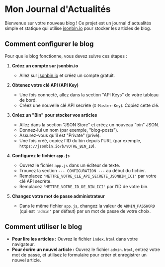 # Mon Journal d'Actualités

Bienvenue sur votre nouveau blog ! Ce projet est un journal d'actualités simple et statique qui utilise [jsonbin.io](https://jsonbin.io) pour stocker les articles de blog.

## Comment configurer le blog

Pour que le blog fonctionne, vous devez suivre ces étapes :

1.  **Créez un compte sur jsonbin.io**
    *   Allez sur [jsonbin.io](https://jsonbin.io) et créez un compte gratuit.

2.  **Obtenez votre clé API (API Key)**
    *   Une fois connecté, allez dans la section "API Keys" de votre tableau de bord.
    *   Créez une nouvelle clé API secrète (`X-Master-Key`). Copiez cette clé.

3.  **Créez un "Bin" pour stocker vos articles**
    *   Allez dans la section "JSON Store" et créez un nouveau "bin" JSON.
    *   Donnez-lui un nom (par exemple, "blog-posts").
    *   Assurez-vous qu'il est "Private" (privé).
    *   Une fois créé, copiez l'ID du bin depuis l'URL (par exemple, `https://jsonbin.io/b/VOTRE_BIN_ID`).

4.  **Configurez le fichier `app.js`**
    *   Ouvrez le fichier `app.js` dans un éditeur de texte.
    *   Trouvez la section `--- CONFIGURATION ---` au début du fichier.
    *   Remplacez `'METTRE_VOTRE_CLE_API_SECRETE_JSONBIN_ICI'` par votre clé API secrète.
    *   Remplacez `'METTRE_VOTRE_ID_DE_BIN_ICI'` par l'ID de votre bin.

5.  **Changez votre mot de passe administrateur**
    *   Dans le même fichier `app.js`, changez la valeur de `ADMIN_PASSWORD` (qui est `'admin'` par défaut) par un mot de passe de votre choix.

## Comment utiliser le blog

*   **Pour lire les articles :** Ouvrez le fichier `index.html` dans votre navigateur.
*   **Pour écrire un nouvel article :** Ouvrez le fichier `admin.html`, entrez votre mot de passe, et utilisez le formulaire pour créer et enregistrer un nouvel article.
